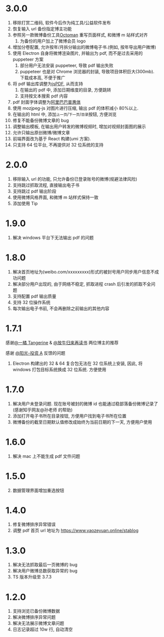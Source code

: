 # 3.0.0

1.  移除打赏二维码, 软件今后作为纯工具/公益软件发布
2.  恢复输入 url 备份指定博主功能
3.  参照另一款微博备份工具[Octoman](https://chrome.google.com/webstore/detail/octoman%E5%BE%AE%E5%8D%9A%E5%A4%87%E4%BB%BD/pojodomdlpobompicdllljgiomnfpmho?hl=zh-CN) 重写页面样式, 和微博 m 站样式对齐
    1.  为备份的用户加上了微博会员 logo
4.  增加分卷配置, 允许按年/月拆分输出的微博电子书.(例如, 按年导出用户微博)
5.  使用 Electron 自身将微博渲染图片, 并输出为 pdf, 而不是过去采用的 puppeteer 方案
    1.  部分用户无法安装 puppeteer, 导致 pdf 输出失败
    2.  puppeteer 也是对 Chrome 浏览器的封装, 导致项目体积巨大(300mb). 下载成本高, 不便于推广
6.  将 pdf 输出库调整为[jsPDF](https://github.com/MrRio/jsPDF), 从而支持
    1.  在输出的 pdf 中, 添加日期维度的目录, 方便跳转
    2.  支持按文本搜索 pdf 内容
7.  pdf 封面字体调整为[阿里巴巴普惠体](https://ics.alibaba.com/project/Hn8mXx)
8.  使用 mozjpeg-js 对图片进行压缩, 输出 pdf 的体积减小 80%以上.
9.  在输出的 html 中, 添加`上一页`/`下一页`/`目录`按钮, 方便浏览
10. 修复不能备份微博文章的 bug
11. 调整输出模板, 在输出用户转发的微博视频时, 增加对视频封面图的展示
12. 允许只输出原创微博/微博文章
13. 前端界面改为基于 React 构建(umi 方案).
14. 只支持 64 位平台, 不再提供对 32 位系统的支持

# 2.0.0

1.  移除输入 url 的功能, 只允许备份已登录账号的微博(规避法律风险)
2.  支持跳过抓取流程, 直接输出电子书
3.  支持跳过 pdf 输出阶段
4.  使用微博风格界面, 和微博 m 站样式保持一致
5.  添加使用 Tip

# 1.9.0

1.  解决 windows 平台下无法输出 pdf 的问题

# 1.8.0

1.  解决首页地址为(weibo.com/xxxxxxxxx)形式的被封号用户同步用户信息不成功问题
2.  解决部分用户出现的, 由于网络不稳定, 抓取进程 crash 后引发的抓取不全问题
3.  支持配置 pdf 输出质量
4.  支持 32 位操作系统
5.  每次输出电子书前, 不会再删除之前输出的其他内容

# 1.7.1

感谢[@一橘 Tangerine](https://weibo.com/u/3704028532) & [@放牛归来再读书](https://www.weibo.com/u/2136367523) 两位博主的推荐

感谢 [@阳光-投资 A](https://www.weibo.com/u/6857118784) 反馈的问题

1.  Electron 构建出的 32 & 64 复合包无法在 32 位系统上安装, 因此, 将 windows 打包目标系统换成 32 位系统. 方便使用

# 1.7.0

1.  解决用户未登录问题. 现在账号被封的微博 id 也能通过稳部落备份微博记录了(感谢知乎网友@孙老师 的帮助)
2.  添加打开电子书所在目录按钮, 方便用户找到电子书所在位置
3.  微博备份的截至日期默认值修改成始终为当前日期的下一天, 方便用户使用

# 1.6.0

1.  解决 mac 上不能生成 pdf 文件问题

# 1.5.0

2.  数据管理界面增加重选按钮

# 1.4.0

1.  修复微博排序异常错误
2.  调整 pdf 首页 url 地址为 https://www.yaozeyuan.online/stablog

# 1.3.0

1.  解决无法抓取最后一页微博的 bug
2.  解决用户微博总数获取异常的 bug
3.  TS 版本升级至 3.7.3

# 1.2.0

1.  支持浏览已备份微博数据
2.  解决微博排序异常问题
3.  解决无法展示微博文章问题
4.  日志记录超过 10w 行, 自动清空
